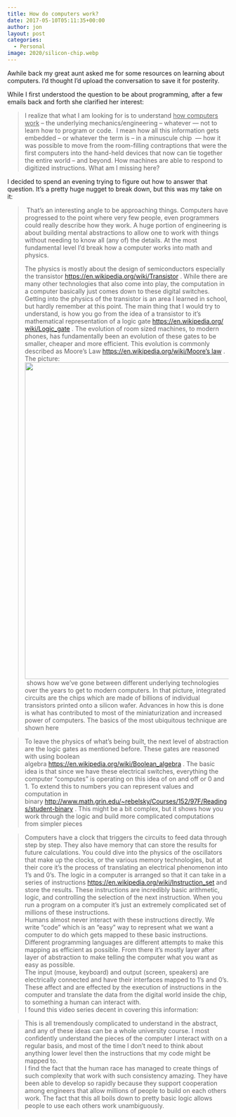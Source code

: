 ```yaml
---
title: How do computers work?
date: 2017-05-10T05:11:35+00:00
author: jon
layout: post
categories:
  - Personal
image: 2020/silicon-chip.webp
---
```

Awhile back my great aunt asked me for some resources on learning about computers. I&#8217;d thought I&#8217;d upload the conversation to save it for posterity.

<!--more-->

While I first understood the question to be about programming, after a few emails back and forth she clarified her interest:

> I realize that what I am looking for is to understand <u>how computers work</u> – the underlying mechanics/engineering – whatever &#8212; not to learn how to program or code.  I mean how all this information gets embedded – or whatever the term is – in a minuscule chip  &#8212; how it was possible to move from the room-filling contraptions that were the first computers into the hand-held devices that now can tie together the entire world – and beyond. How machines are able to respond to digitized instructions. What am I missing here?

I decided to spend an evening trying to figure out how to answer that question. It&#8217;s a pretty huge nugget to break down, but this was my take on it:

>  That&#8217;s an interesting angle to be approaching things. Computers have progressed to the point where very few people, even programmers could really describe how they work. A huge portion of engineering is about building mental abstractions to allow one to work with things without needing to know all (any of) the details. At the most fundamental level I&#8217;d break how a computer works into math and physics.
> 
> <div>
>   The physics is mostly about the design of semiconductors especially the transistor <a href="https://en.wikipedia.org/wiki/Transistor" target="_blank" rel="noopener noreferrer" data-saferedirecturl="https://www.google.com/url?hl=en&q=https://en.wikipedia.org/wiki/Transistor&source=gmail&ust=1494472960264000&usg=AFQjCNHGbmlxFwFgDbWykWR4ISytcZE4iw">https://en.wikipedi<wbr />a.org/wiki/Transistor</a> . While there are many other technologies that also come into play, the computation in a computer basically just comes down to these digital switches. Getting into the physics of the transistor is an area I learned in school, but hardly remember at this point. The main thing that I would try to understand, is how you go from the idea of a transistor to it&#8217;s mathematical representation of a logic gate <a href="https://en.wikipedia.org/wiki/Logic_gate" target="_blank" rel="noopener noreferrer" data-saferedirecturl="https://www.google.com/url?hl=en&q=https://en.wikipedia.org/wiki/Logic_gate&source=gmail&ust=1494472960264000&usg=AFQjCNF1q3LrqZ3myVTNEqX8QTDuXHbwKg">https://en.wikipedia.org/<wbr />wiki/Logic_gate</a> . The evolution of room sized machines, to modern phones, has fundamentally been an evolution of these gates to be smaller, cheaper and more efficient. This evolution is commonly described as Moore&#8217;s Law <a href="https://en.wikipedia.org/wiki/Moore%27s_law">https://en.wikipedia.org/wiki/Moore&#8217;s law</a> . The picture:
> </div>
> 
> <div>
>   <a href="https://upload.wikimedia.org/wikipedia/commons/thumb/6/62/Moore%27s_Law_over_120_Years.png/1024px-Moore%27s_Law_over_120_Years.png" target="_blank" rel="https://en.wikipedia.org/wiki/Moore%27s_law#/media/File:Moore%27s_Law_over_120_Years.png noopener noreferrer"><img class="alignnone" src="https://upload.wikimedia.org/wikipedia/commons/thumb/6/62/Moore%27s_Law_over_120_Years.png/1024px-Moore%27s_Law_over_120_Years.png" alt="" width="1024" height="719" /></a>
> </div>
> 
> <div>
>    shows how we&#8217;ve gone between different underlying technologies over the years to get to modern computers. In that picture, integrated circuits are the chips which are made of billions of individual transistors printed onto a silicon wafer. Advances in how this is done is what has contributed to most of the miniaturization and increased power of computers. The basics of the most ubiquitous technique are shown here
> </div>



> <div>
>   To leave the physics of what&#8217;s being built, the next level of abstraction are the logic gates as mentioned before. These gates are reasoned with using boolean algebra <a href="https://en.wikipedia.org/wiki/Boolean_algebra" target="_blank" rel="noopener noreferrer" data-saferedirecturl="https://www.google.com/url?hl=en&q=https://en.wikipedia.org/wiki/Boolean_algebra&source=gmail&ust=1494472960265000&usg=AFQjCNGEsXl7AZIASLpKcO1UzB3DGz-muA">https://en.wikipedia.org/wiki/Boolean_algebra</a> . The basic idea is that since we have these electrical switches, everything the computer &#8220;computes&#8221; is operating on this idea of on and off or 0 and 1. To extend this to numbers you can represent values and computation in binary <a href="http://www.math.grin.edu/~rebelsky/Courses/152/97F/Readings/student-binary" target="_blank" rel="noopener noreferrer" data-saferedirecturl="https://www.google.com/url?hl=en&q=http://www.math.grin.edu/~rebelsky/Courses/152/97F/Readings/student-binary&source=gmail&ust=1494472960265000&usg=AFQjCNHrTLkj92yo5Vx_teKKXaYzkGt7eg">http://www.math.grin.edu/~rebelsky/Courses/152/97F/Readings/student-binary</a> . This might be a bit complex, but it shows how you work through the logic and build more complicated computations from simpler pieces
> </div>



> <div>
>   Computers have a clock that triggers the circuits to feed data through step by step. They also have memory that can store the results for future calculations. You could dive into the physics of the oscillators that make up the clocks, or the various memory technologies, but at their core it&#8217;s the process of translating an electrical phenomenon into 1&#8217;s and 0&#8217;s. The logic in a computer is arranged so that it can take in a series of instructions <a href="https://en.wikipedia.org/wiki/Instruction_set" target="_blank" rel="noopener noreferrer" data-saferedirecturl="https://www.google.com/url?hl=en&q=https://en.wikipedia.org/wiki/Instruction_set&source=gmail&ust=1494472960265000&usg=AFQjCNEFUTonRKcGqOpvDjPerfTiwipEnQ">https://en.wikipedia.org/wiki/Instruction_set</a> and store the results. These instructions are incredibly basic arithmetic, logic, and controlling the selection of the next instruction. When you run a program on a computer it&#8217;s just an extremely complicated set of millions of these instructions.
> </div>
> 
> <div>
>
> </div>
> 
> <div>
>   Humans almost never interact with these instructions directly. We write &#8220;code&#8221; which is an &#8220;easy&#8221; way to represent what we want a computer to do which gets mapped to these basic instructions. Different programming languages are different attempts to make this mapping as efficient as possible. From there it&#8217;s mostly layer after layer of abstraction to make telling the computer what you want as easy as possible.
> </div>
> 
> <div>
>
> </div>
> 
> <div>
>   The input (mouse, keyboard) and output (screen, speakers) are electrically connected and have their interfaces mapped to 1&#8217;s and 0&#8217;s. These affect and are effected by the execution of instructions in the computer and translate the data from the digital world inside the chip, to something a human can interact with.
> </div>
> 
> <div>
>
> </div>
> 
> <div>
>   I found this video series decent in covering this information:
> </div>







> <div>
>   This is all tremendously complicated to understand in the abstract, and any of these ideas can be a whole university course. I most confidently understand the pieces of the computer I interact with on a regular basis, and most of the time I don&#8217;t need to think about anything lower level then the instructions that my code might be mapped to.
> </div>
> 
> <div>
>
> </div>
> 
> <div>
>   I find the fact that the human race has managed to create things of such complexity that work with such consistency amazing. They have been able to develop so rapidly because they support cooperation among engineers that allow millions of people to build on each others work. The fact that this all boils down to pretty basic logic allows people to use each others work unambiguously.
> </div>

<div>
</div>

<div>
</div>